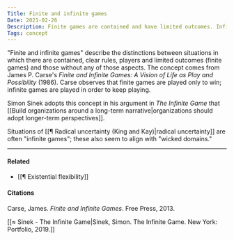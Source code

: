 ```yaml
---
Title: Finite and infinite games
Date: 2021-02-26
Description: Finite games are contained and have limited outcomes. Infinite games are open-ended.
Tags: concept
---
```


"Finite and infinite games" describe the distinctions between situations in which there are contained, clear rules, players and limited outcomes (finite games) and those without any of those aspects. The concept comes from James P. Carse's *Finite and Infinite Games: A Vision of Life as Play and Possibility* (1986). Carse observes that finite games are played only to win; infinite games are played in order to keep playing. 

Simon Sinek adopts this concept in his argument in *The Infinite Game* that [[Build organizations around a long-term narrative|organizations should adopt longer-term perspectives]]. 

Situations of [[¶ Radical uncertainty (King and Kay)|radical uncertainty]] are often "infinite games"; these also seem to align with "wicked domains."

---
#### Related
- [[¶ Existential flexibility]]

#### Citations
Carse, James. *Finite and Infinite Games*. Free Press, 2013.

[[≈ Sinek - The Infinite Game|Sinek, Simon. The Infinite Game. New York: Portfolio, 2019.]]
